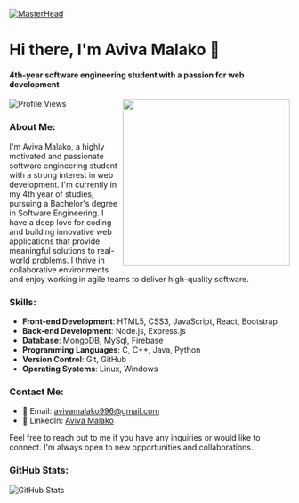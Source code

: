 
[![MasterHead](https://fedtechmagazine.com/sites/fedtechmagazine.com/files/styles/cdw_hero/public/articles/FT-github.png.jpg?itok=sEkyjhnW)](https://rishavchanda.io)

# Hi there, I'm Aviva Malako 👋
#### 4th-year software engineering student with a passion for web development
<img align="right" width="300" src="https://media1.giphy.com/media/R03zWv5p1oNSQd91EP/giphy.gif?cid=ecf05e47ik30icu1aw9epqz6qf62wvz3an9bxi54f95a7k5j&ep=v1_gifs_search&rid=giphy.gif&ct=g">

![Profile Views](https://komarev.com/ghpvc/?username=aviva997&label=Profile%20Views&color=0e75b6&style=flat)

### About Me:
I'm Aviva Malako, a highly motivated and passionate software engineering student with a strong interest in web development. I'm currently in my 4th year of studies, pursuing a Bachelor's degree in Software Engineering. I have a deep love for coding and building innovative web applications that provide meaningful solutions to real-world problems. I thrive in collaborative environments and enjoy working in agile teams to deliver high-quality software.

### Skills:
- **Front-end Development**: HTML5, CSS3, JavaScript, React, Bootstrap
- **Back-end Development**: Node.js, Express.js
- **Database**: MongoDB, MySql, Firebase
- **Programming Languages**: C, C++, Java, Python
- **Version Control**: Git, GitHub
- **Operating Systems**: Linux, Windows



### Contact Me:
- 📧 Email: avivamalako996@gmail.com
- 💼 LinkedIn: [Aviva Malako](https://www.linkedin.com/in/aviva-malako/)

Feel free to reach out to me if you have any inquiries or would like to connect. I'm always open to new opportunities and collaborations.

### GitHub Stats:
<p align="left">
  <img src="https://

github-readme-stats.vercel.app/api?username=aviva997&show_icons=true&count_private=true&hide=issues&theme=radical" alt="GitHub Stats" />
</p>

